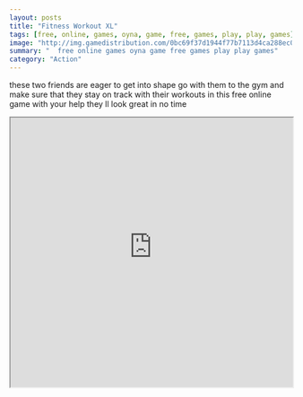 ```yaml
---
layout: posts
title: "Fitness Workout XL"
tags: [free, online, games, oyna, game, free, games, play, play, games]
image: "http://img.gamedistribution.com/0bc69f37d1944f77b7113d4ca288ec08.jpg"
summary: "  free online games oyna game free games play play games"
category: "Action"
---
```


these two friends are eager to get into shape go with them to the gym and make sure that they stay on track with their workouts in this free online game with your help they ll look great in no time

<iframe width="100%" height="480px;" src="http://html5.gamedistribution.com/0bc69f37d1944f77b7113d4ca288ec08/"></iframe>